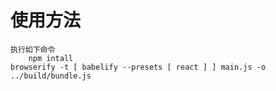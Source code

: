 # 使用方法
	执行如下命令
		npm intall
    browserify -t [ babelify --presets [ react ] ] main.js -o ../build/bundle.js